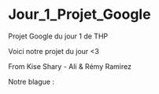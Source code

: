 # Jour_1_Projet_Google
Projet Google du jour 1 de THP

Voici notre projet du jour <3 

From Kise Shary - Ali & Rémy Ramirez

Notre blague : 
